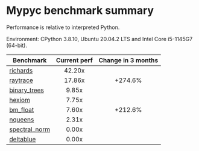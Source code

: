 # Mypyc benchmark summary

Performance is relative to interpreted Python.

Environment: CPython 3.8.10, Ubuntu 20.04.2 LTS and Intel Core i5-1145G7 (64-bit).

| Benchmark | Current perf | Change in 3 months |
| --- | :---: | :---: |
| [richards](benchmarks/richards.md) | 42.20x |  |
| [raytrace](benchmarks/raytrace.md) | 17.86x | +274.6% |
| [binary_trees](benchmarks/binary_trees.md) | 9.85x |  |
| [hexiom](benchmarks/hexiom.md) | 7.75x |  |
| [bm_float](benchmarks/bm_float.md) | 7.60x | +212.6% |
| [nqueens](benchmarks/nqueens.md) | 2.31x |  |
| [spectral_norm](benchmarks/spectral_norm.md) | 0.00x |  |
| [deltablue](benchmarks/deltablue.md) | 0.00x |  |
